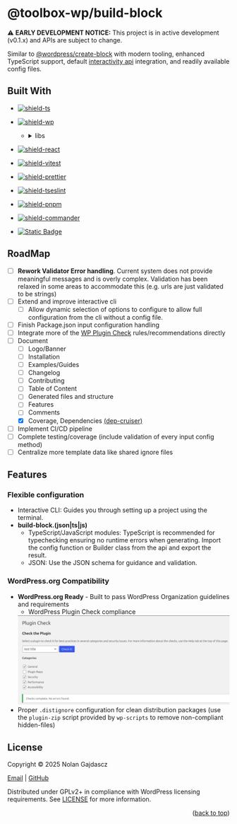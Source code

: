 <a id="#readme-top"></a>

# @toolbox-wp/build-block

⚠️ **EARLY DEVELOPMENT NOTICE:** This project is in active development (v0.1.x) and APIs are subject to change.

Similar to [@wordpress/create-block][npm-@wordpress/create-block] with modern
tooling, enhanced TypeScript support, default [interactivity
api][ref-wp-interactivity] integration, and readily available config files.


## Built With

- [![shield-ts]][ref-tslang-org]
- [![shield-wp]][ref-wp-org]

  - <details><summary>libs</summary>

    This project is built to generate projects adhering to the modern [Block
    Editor Paradigm][ref-wp-be-handbook]

    - Package References

      - [Interactivity][ref-wp-interactivity]
      - [Blocks][ref-wp-blocks]
      - [Components][ref-wp-components]
      - [Element][ref-wp-element]

   </details>

- [![shield-react]][ref-react-org]
- [![shield-vitest]][ref-vitest-dev]
- [![shield-prettier]][ref-prettier-io]
- [![shield-tseslint]][ref-tseslint-io]
- [![shield-pnpm]][ref-pnpm-io]
- [![shield-commander]][ref-commander-github]
- <a href="https://github.com/terkelg/prompts"><img alt="Static Badge" src="https://raw.githubusercontent.com/terkelg/prompts/master/prompts.png" width="100px" height="25px" ></a>

## RoadMap

- [ ] **Rework Validator Error handling**. Current system does not provide
      meaningful messages and is overly complex. Validation has been relaxed in
      some areas to accommodate this (e.g. urls are just validated to be
      strings)
- [ ] Extend and improve interactive cli
  - [ ] Allow dynamic selection of options to configure to allow full
        configuration from the cli without a config file.
- [ ] Finish Package.json input configuration handling
- [ ] Integrate more of the
      [WP Plugin Check](https://wordpress.org/plugins/plugin-check/)
      rules/recommendations directly
- [ ] Document
  - [ ] Logo/Banner
  - [ ] Installation
  - [ ] Examples/Guides
  - [ ] Changelog
  - [ ] Contributing
  - [ ] Table of Content
  - [ ] Generated files and structure
  - [ ] Features
  - [ ] Comments
  - [x] Coverage, Dependencies
        [(dep-cruiser)](https://github.com/sverweij/dependency-cruiser)
- [ ] Implement CI/CD pipeline
- [ ] Complete testing/coverage (include validation of every input config
      method)
- [ ] Centralize more template data like shared ignore files

## Features

### Flexible configuration
  - Interactive CLI: Guides you through setting up a project using the terminal.
  - **build-block.(json|ts|js)**
    - TypeScript/JavaScript modules: TypeScript is recommended for typechecking
      ensuring no runtime errors when generating. Import the config function or
      Builder class from the api and export the result.
    - JSON: Use the JSON schema for guidance and validation.

### WordPress.org Compatibility
- **WordPress.org Ready** - Built to pass WordPress Organization guidelines and requirements
  - WordPress Plugin Check compliance
  <img src="./.github/assets/plugin_check_pass.png"> 
- Proper `.distignore` configuration for clean distribution packages (use the `plugin-zip` script provided by `wp-scripts` to remove non-compliant hidden-files)
## License

Copyright &copy; 2025 Nolan Gajdascz

[Email](dev.gajdascz@gmail.com) | [GitHub](https://github.com/gajdascz)

Distributed under GPLv2+ in compliance with WordPress licensing requirements.
See [LICENSE](./LICENSE) for more information.

<p align="right">(<a href="#readme-top">back to top</a>)</p>

<!--
  References and Documentation
-->

[npm-@wordpress/create-block]:
  https://www.npmjs.com/package/@wordpress/create-block
[ref-wp-org]: https://wordpress.org/
[ref-wp-interactivity]:
  https://developer.wordpress.org/block-editor/reference-guides/interactivity-api/
[ref-wp-blocks]:
  https://developer.wordpress.org/block-editor/reference-guides/packages/packages-blocks/
[ref-wp-be-handbook]: https://developer.wordpress.org/block-editor/
[ref-wp-be-fundamentals]:
  https://developer.wordpress.org/block-editor/getting-started/fundamentals/
[ref-wp-components]:
  https://developer.wordpress.org/block-editor/reference-guides/packages/packages-components/
[ref-wp-element]:
  https://developer.wordpress.org/block-editor/reference-guides/packages/packages-element/
[ref-tslang-org]: https://www.typescriptlang.org/
[ref-vitest-dev]: https://vitest.dev/
[ref-react-org]: https://reactjs.org/
[ref-prettier-io]: https://prettier.io/
[ref-tseslint-io]: https://typescript-eslint.io/
[ref-pnpm-io]: https://pnpm.io/
[ref-commander-github]: https://github.com/tj/commander.js

<!-- MARKDOWN LINKS & IMAGES -->
<!-- https://www.markdownguide.org/basic-syntax/#reference-style-links -->

[shield-ts]:
  https://img.shields.io/badge/TypeScript-3178C6?logo=typescript&logoColor=fff
[shield-wp]:
  https://img.shields.io/badge/WordPress-%2321759B.svg?logo=wordpress&logoColor=white
[shield-vitest]:
  https://img.shields.io/badge/Vitest-%235a711d?style=flat&logo=vitest&logoColor=%23fcc72b&labelColor=%235a711d
[shield-react]:
  https://img.shields.io/badge/React-%2320232a.svg?logo=react&logoColor=%2361DAFB
[shield-prettier]:
  https://img.shields.io/badge/Prettier-%231a2b34?style=flat&logo=prettier&logoColor=%23f7ba3e&labelColor=%231a2b34
[shield-tseslint]: https://tinyurl.com/base64-tseslint-img
[shield-pnpm]: https://img.shields.io/badge/pnpm-%234e4e4e?style=flat&logo=pnpm
[shield-commander]:
  https://img.shields.io/badge/Commander-%23663399?style=flat&logo=terminal&logoColor=white
